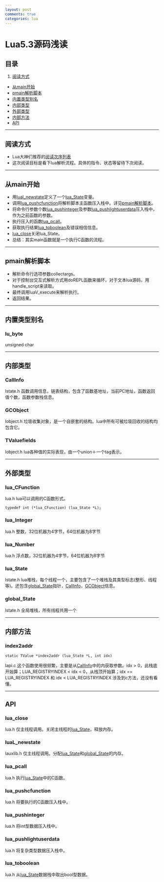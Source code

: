 ```yaml
---
layout: post
comments: true
categories: lua
---
```

# Lua5.3源码浅读

## 目录
1. [阅读方式](#阅读方式)
- [从main开始](#从main开始)
- [pmain解析脚本](#pmain解析脚本)
- [内置类型别名](#内置类型别名)
- [内部类型](#内部类型)
- [外部类型](#外部类型)
- [内部方法](#内部方法)
- [API](#api)

-------------------------------------------------------

## 阅读方式
- Lua大神们推荐的[阅读次序列表](https://www.reddit.com/comments/63hth/ask_reddit_which_oss_codebases_out_there_are_so/c02pxbp)
- 这次阅读目标是看下lua解析流程。具体的指令、状态等留待下次阅读。


-------------------------------------------------------

## 从main开始
- 用[lual_newstate](#lual_newstate)定义了一个[lua_State](#lua_state)变量。
- 调用[lua_pushcfunction](#lua_pushcfunction)将解析脚本主函数压入栈中。详见[pmain解析脚本](#pmain解析脚本)。
- 将命令行参数个数[lua_pushinteger](#lua_pushinteger)及参数[lua_pushlightuserdata](#lua_pushlightuserdata)压入栈中，作为之前函数的参数。
- 执行压入的函数[lua_pcall](#lua_pcall)。
- 获取执行结果[lua_toboolean](#lua_toboolean)及错误相信信息。
- [lua_close](#lua_close)关闭lua_State。
- 总结：其实main函数就是一个执行C函数的流程。


-------------------------------------------------------

## pmain解析脚本
- 解析命令行选项参数collectargs。
- 对于控制台交互式解析方式用doREPL函数来循环，对于文本lua源码，用handle_script来读取。
- 最终调用luaV_execute来解析执行。
- 返回结果。

-------------------------------------------------------

## 内置类型别名

### lu_byte
unsigned char


-------------------------------------------------------

## 内部类型

### CallInfo
lstate.h 函数调用信息，链表结构，包含了函数基地址，当前PC地址，函数返回值个数，函数参数栈信息。

### GCObject
lobject.h 垃圾收集对象，是一个自嵌套的结构。lua中所有可被垃圾回收的结构均包含它。

### TValuefields
lobject.h lua各种值的实际表现，由一个union＋一个tag表示。


-------------------------------------------------------

## 外部类型

<span id='lua_cfunction'></span>

### lua_CFunction
lua.h lua可以调用的C函数形式。

    typedef int (*lua_CFunction) (lua_State *L);



<span id='lua_integer'></span>

### lua_Integer
lua.h 整数，32位机器为4字节，64位机器为8字节


<span id='lua_number'></span>

### lua_Number
lua.h 浮点数，32位机器为4字节，64位机器为8字节


<!--<span id='lua_state'></span>-->

### lua_State
lstate.h lua堆栈，每个线程一个，主要包含了一个堆栈及其类型标志(整形、线程等)。还包含[global_State](#global_state)指针，[CallInfo](#callinfo)，[GCObject](#gcobject)信息。


<span id='global_state'></span>

### global_State
lstate.h 全局堆栈，所有线程共用一个


-------------------------------------------------------

## 内部方法

### index2addr

    static TValue *index2addr (lua_State *L, int idx)

lapi.c 这个函数使用很频繁，主要是从[CallInfo](#callinfo)中的内获取参数。idx > 0，此栈底开始算；LUA_REGISTRYINDEX < idx < 0，从栈顶开始算；idx == LUA_REGISTRYINDEX 和 idx < LUA_REGISTRYINDEX 涉及到c方法，还没有看懂。


-------------------------------------------------------

## API

### lua_close
lua.h 仅主线程调用。关闭主线程的[lua_State](#lua_state)，释放内存。

### luaL_newstate
lauxlib.h 仅主线程调用。分配[lua_State](#lua_state)和[global_State](#global_state)的内存。

### lua_pcall
lua.h 执行[lua_State](#lua_state)中的C函数。

### lua_pushcfunction
lua.h 将要执行的C函数压入栈中。

### lua_pushinteger
lua.h 将int型数据压入栈中。

### lua_pushlightuserdata
lua.h 将复杂类型数据压入栈中。

### lua_toboolean
lua.h 从[lua_State](#lua_State)数据栈中取出bool型数据。
